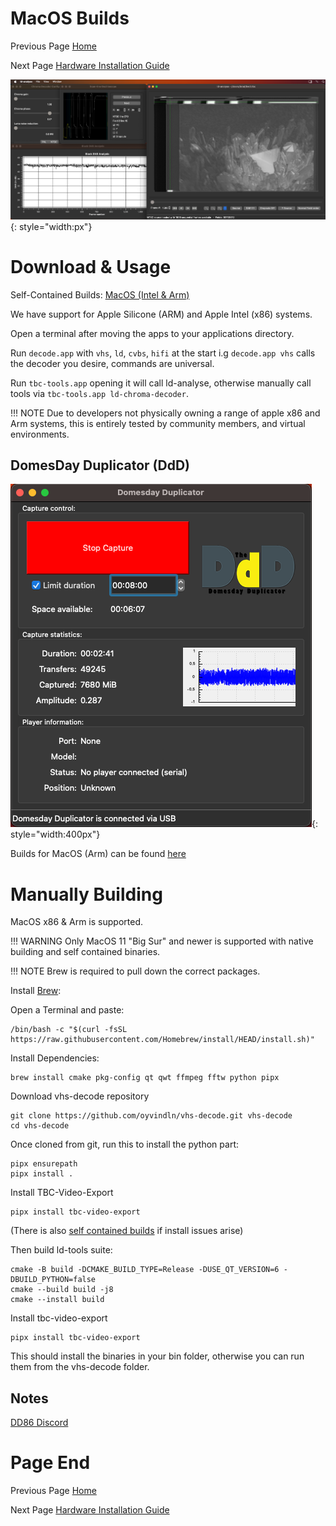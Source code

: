 # MacOS Builds 


Previous Page [Home](index.md)

Next Page [Hardware Installation Guide](Hardware-Installation-Guide.md)


![](assets/ld-analyse-rev7/ld-analyse_MacOS_Apple_M2.png){: style="width:px"}


# Download & Usage


Self-Contained Builds: [MacOS (Intel & Arm)](https://github.com/oyvindln/vhs-decode/releases)

We have support for Apple Silicone (ARM) and Apple Intel (x86) systems.
 
Open a terminal after moving the apps to your applications directory.

Run `decode.app` with `vhs`, `ld`, `cvbs`, `hifi` at the start i.g `decode.app vhs` calls the decoder you desire, commands are universal.

Run `tbc-tools.app` opening it will call ld-analyse, otherwise manually call tools via `tbc-tools.app ld-chroma-decoder`.


!!! NOTE
    Due to developers not physically owning a range of apple x86 and Arm systems, this is entirely tested by community members, and virtual environments.


## DomesDay Duplicator (DdD)


![](assets/images/Hardware/DdD_MacOS_2023-07-15_at_9.09.46_PM.png){: style="width:400px"}


Builds for MacOS (Arm) can be found [here](https://github.com/harrypm/DomesdayDuplicator#macos-software-installation)


# Manually Building

MacOS x86 & Arm is supported.

!!! WARNING
    Only MacOS 11 "Big Sur" and newer is supported with native building and self contained binaries. 

!!! NOTE
    Brew is required to pull down the correct packages.

Install [Brew](https://docs.brew.sh/Installation):

Open a Terminal and paste:

    /bin/bash -c "$(curl -fsSL https://raw.githubusercontent.com/Homebrew/install/HEAD/install.sh)"

Install Dependencies:

    brew install cmake pkg-config qt qwt ffmpeg fftw python pipx

Download vhs-decode repository

    git clone https://github.com/oyvindln/vhs-decode.git vhs-decode
    cd vhs-decode

Once cloned from git, run this to install the python part:

    pipx ensurepath
    pipx install .

Install TBC-Video-Export

    pipx install tbc-video-export

(There is also [self contained builds](https://github.com/JuniorIsAJitterbug/tbc-video-export/releases) if install issues arise)

Then build ld-tools suite:

    cmake -B build -DCMAKE_BUILD_TYPE=Release -DUSE_QT_VERSION=6 -DBUILD_PYTHON=false
    cmake --build build -j8
    cmake --install build 

Install tbc-video-export

    pipx install tbc-video-export

This should install the binaries in your bin folder, otherwise you can run them from the vhs-decode folder.



## Notes  


[DD86 Discord](https://discord.com/channels/665557267189334046/676084498097766451/1126341637962997892)


# Page End 


Previous Page [Home](index.md)

Next Page [Hardware Installation Guide](Hardware-Installation-Guide.md)
